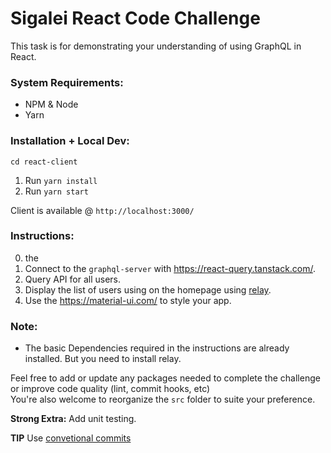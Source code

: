 # Sigalei React Code Challenge

This task is for demonstrating your understanding of using GraphQL in React.

### System Requirements:

- NPM & Node
- Yarn

### Installation + Local Dev:

`cd react-client`

1. Run `yarn install`
2. Run `yarn start`

Client is available @ `http://localhost:3000/`

### Instructions:
0.  the 
1. Connect to the `graphql-server` with https://react-query.tanstack.com/.
2. Query API for all users.
3. Display the list of users using on the homepage using [relay](https://relay.dev/).
4. Use the https://material-ui.com/ to style your app.  

### Note:
- The basic Dependencies required in the instructions are already installed. But you need to install relay.

Feel free to add or update any packages needed to complete the challenge or improve code quality (lint, commit hooks, etc) <br/>
You're also welcome to reorganize the `src` folder to suite your preference.

**Strong Extra:** Add unit testing.

**TIP** Use [convetional commits](https://www.conventionalcommits.org/en/v1.0.0/)
